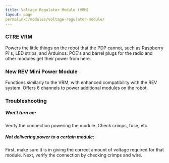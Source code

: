 ```yaml
---
title: Voltage Regulator Module (VRM)
layout: page
permalink:/modules/voltage-regulator-module/
---
```

### CTRE VRM

Powers the little things on the robot that the PDP cannot, such as Raspberry Pi's, LED strips, and Arduinos. POE's and barrel plugs for the radio and other modules get their power from here.

### New REV Mini Power Module

Functions similarly to the VRM, with enhanced compatibility with the REV system. Offers 6 channels to power additional modules on the robot.

### Troubleshooting

##### Won't turn on:

Verify the connection powering the module. Check crimps, fuse, etc.

##### Not delivering power to a certain module:

First, make sure it is in giving the correct amount of voltage required for that module. Next, verify the connection by checking crimps and wire.
